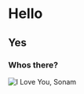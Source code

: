 # Hello
## Yes
### Whos there?

![I Love You, Sonam](https://media.licdn.com/dms/image/C5603AQF56EbtYqGwyw/profile-displayphoto-shrink_800_800/0/1654798661501?e=1709164800&v=beta&t=1zHKtl-6Zv7-3EIg34A7oT007tNpvp83n9ZAPe01BMY)


